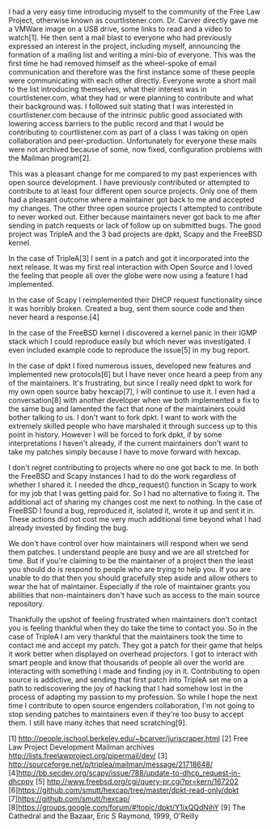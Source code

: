 I had a very easy time introducing myself to the community of the Free Law Project, otherwise known as courtlistener.com.  Dr. Carver directly gave me a VMWare image on a USB drive, some links to read and a video to watch[1].  He then sent a mail blast to everyone who had previously expressed an interest in the project, including myself, announcing the formation of a mailing list and writing a mini-bio of everyone.  This was the first time he had removed himself as the wheel-spoke of email communication and therefore was the first instance some of these people were communicating with each other directly.  Everyone wrote a short mail to the list introducing themselves, what their interest was in courtlistener.com, what they had or were planning to contribute and what their background was.  I followed suit stating that I was interested in courtlistener.com because of the intrinsic public good associated with lowering access barriers to the public record and that I would be contributing to courtlistener.com as part of a class I was taking on open collaboration and peer-production.  Unfortunately for everyone these mails were not archived because of some, now fixed, configuration problems with the Mailman program[2].

This was a pleasant change for me compared to my past experiences with open source development.  I have previously contributed or attempted to contribute to at least four different open source projects.  Only one of them had a pleasant outcome where a maintainer got back to me and accepted my changes.  The other three open source projects I attempted to contribute to never worked out.  Either because maintainers never got back to me after sending in patch requests or lack of follow up on submitted bugs.  The good project was TripleA and the 3 bad projects are dpkt, Scapy and the FreeBSD kernel.  

In the case of TripleA[3] I sent in a patch and got it incorporated into the next release.  It was my first real interaction with Open Source and I loved the feeling that people all over the globe were now using a feature I had implemented.

In the case of Scapy I reimplemented their DHCP request functionality since it was horribly broken.  Created a bug, sent them source code and then never heard a response.[4]

In the case of the FreeBSD kernel I discovered a kernel panic in their IGMP stack which I could reproduce easily but which never was investigated.  I even included example code to reproduce the issue[5] in my bug report.

In the case of dpkt I fixed numerous issues, developed new features and implemented new protocols[6] but I have never once heard a peep from any of the maintainers.  It's frustrating, but since I really need dpkt to work for my own open source baby hexcap[7], I will continue to use it.  I even had a conversation[8] with another developer when we both implemented a fix to the same bug and lamented the fact that none of the maintainers could bother talking to us.  I don't want to fork dpkt.  I want to work with the extremely skilled people who have marshaled it through success up to this point in history.  However I will be forced to fork dpkt, if by some interpretations I haven't already, if the current maintainers don't want to take my patches simply because I have to move forward with hexcap.

I don't regret contributing to projects where no one got back to me.  In both the FreeBSD and Scapy instances I had to do the work regardless of whether I shared it.  I needed the dhcp_request() function in Scapy to work for my job that I was getting paid for.  So I had no alternative to fixing it.  The additional act of sharing my changes cost me next to nothing.  In the case of FreeBSD I found a bug, reproduced it, isolated it, wrote it up and sent it in.  These actions did not cost me very much additional time beyond what I had already invested by finding the bug.

We don't have control over how maintainers will respond when we send them patches.  I understand people are busy and we are all stretched for time.  But if you're claiming to be the maintainer of a project then the least you should do is respond to people who are trying to help you.  If you are unable to do that then you should gracefully step aside and allow others to wear the hat of maintainer.  Especially if the role of maintainer grants you abilities that non-maintainers don't have such as access to the main source repository.

Thankfully the upshot of feeling frustrated when maintainers don't contact you is feeling thankful when they do take the time to contact you.  So in the case of TripleA I am very thankful that the maintainers took the time to contact me and accept my patch.  They got a patch for their game that helps it work better when displayed on overhead projectors.  I got to interact with smart people and know that thousands of people all over the world are interacting with something I made and finding joy in it.  Contributing to open source is addictive, and sending that first patch into TripleA set me on a path to rediscovering the joy of hacking that I had somehow lost in the process of adapting my passion to my profession.  So while I hope the next time I contribute to open source engenders collaboration, I'm not going to stop sending patches to maintainers even if they're too busy to accept them.  I still have many itches that need scratching[9].

[1] http://people.ischool.berkeley.edu/~bcarver/juriscraper.html
[2] Free Law Project Development Mailman archives http://lists.freelawproject.org/pipermail/dev/
[3] http://sourceforge.net/p/triplea/mailman/message/21718648/
[4]http://bb.secdev.org/scapy/issue/788/update-to-dhcp_request-in-dhcppy
[5] http://www.freebsd.org/cgi/query-pr.cgi?pr=kern/167202
[6]https://github.com/smutt/hexcap/tree/master/dpkt-read-only/dpkt
[7]https://github.com/smutt/hexcap/
[8]https://groups.google.com/forum/#!topic/dpkt/Y1ixQQdNjhY
[9] The Cathedral and the Bazaar, Eric S Raymond, 1999, O'Reilly